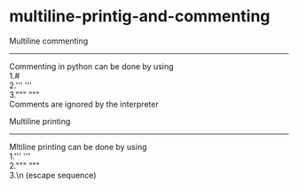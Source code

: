 # multiline-printig-and-commenting
Multiline commenting 
________________________________________________
Commenting in python can be done by using<br> 
1.#<br> 
2.''' '''<br> 
3.""" """<br> 
Comments are ignored by the interpreter<br> 

Multiline printing
______________________
Mltiline printing can be done by using<br> 
1.''' '''<br> 
2.""" """<br> 
3.\n   (escape sequence)<br> 
